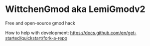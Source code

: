 # WittchenGmod aka LemiGmodv2

Free and open-source gmod hack

How to help with development: https://docs.github.com/en/get-started/quickstart/fork-a-repo
